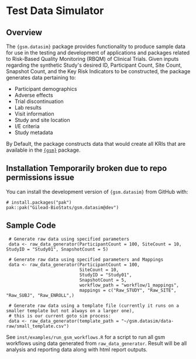 # Test Data Simulator

## Overview
The `{gsm.datasim}` package provides functionality to produce sample data for use in the testing and development of applications and packages related to Risk-Based Quality Monitoring (RBQM) of Clinical Trials. 
Given inputs regarding the synthetic Study's desired ID, Participant Count, Site Count, Snapshot Count, and the Key Risk Indicators to be constructed, the package generates data pertaining to:

- Participant demographics
- Adverse effects
- Trial discontinuation
- Lab results
- Visit information
- Study and site location
- I/E criteria
- Study metadata

By Default, the package constructs data that would create all KRIs that are available in the [`{gsm}`](https://github.com/Gilead-BioStats/gsm) package.

## Installation **Temporarily broken due to repo permissions issue**
You can install the development version of `{gsm.datasim}` from GitHub with:
```
# install.packages("pak")
pak::pak("Gilead-BioStats/gsm.datasim@dev")
```

## Sample Code
```
 # Generate raw data using specified parameters
 data <- raw_data_generator(ParticipantCount = 100, SiteCount = 10, StudyID = "Study01", SnapshotCount = 5)

 # Generate raw data using specified parameters and Mappings
 data <- raw_data_generator(ParticipantCount = 100,
                            SiteCount = 10,
                            StudyID = "Study01",
                            SnapshotCount = 5,
                            workflow_path = "workflow/1_mappings",
                            mappings = c("Raw_STUDY", "Raw_SITE", "Raw_SUBJ", "Raw_ENROLL",)

 # Generate raw data using a template file (currently it runs on a smaller template but not always on a larger one),
 # this is our current goto sim process:
 data <- raw_data_generator(template_path = "~/gsm.datasim/data-raw/small_template.csv")
```

See `inst/examples/run_gsm_workflows.R` for a script to run all gsm workflows using data generated from
`raw_data_generator`. Result will be all analysis and reporting data along with html report outputs.
